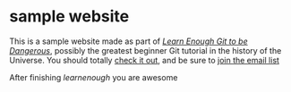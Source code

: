# sample website

This is a sample website made as part of [*Learn Enough Git to be Dangerous*](http://learnenough.com/git-tutorial), possibly the greatest beginner Git tutorial in the history of the Universe. You should totally [check it out](http://learnenough.com/git-tutorial), and be sure to [join the email list](http://learnenough.com/#email_list)

After finishing *learnenough* you are awesome

